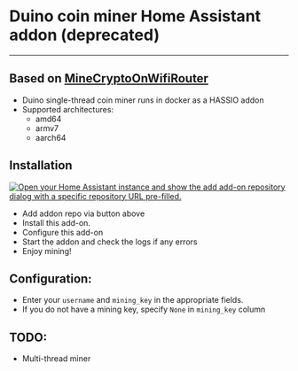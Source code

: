 
# Duino coin miner Home Assistant addon (deprecated)
_____
## Based on [MineCryptoOnWifiRouter](https://github.com/BastelPichi/MineCryptoOnWifiRouter)

- Duino single-thread coin miner runs in docker as a HASSIO addon
- Supported architectures:
  - amd64
  - armv7
  - aarch64
 
 ## Installation
 
[![Open your Home Assistant instance and show the add add-on repository dialog with a specific repository URL pre-filled.](https://my.home-assistant.io/badges/supervisor_add_addon_repository.svg)](https://my.home-assistant.io/redirect/supervisor_add_addon_repository/?repository_url=https%3A%2F%2Fgithub.com%2Fmavotronik%2Fhassio-addons%2F)

 - Add addon repo via button above
 - Install this add-on.
 - Configure this add-on
 - Start the addon and check the logs if any errors
 - Enjoy mining!
 ## Configuration: 

- Enter your `username` and `mining_key` in the appropriate fields. 
- If you do not have a mining key, specify `None` in `mining_key` column
  
## TODO: 
- Multi-thread miner
